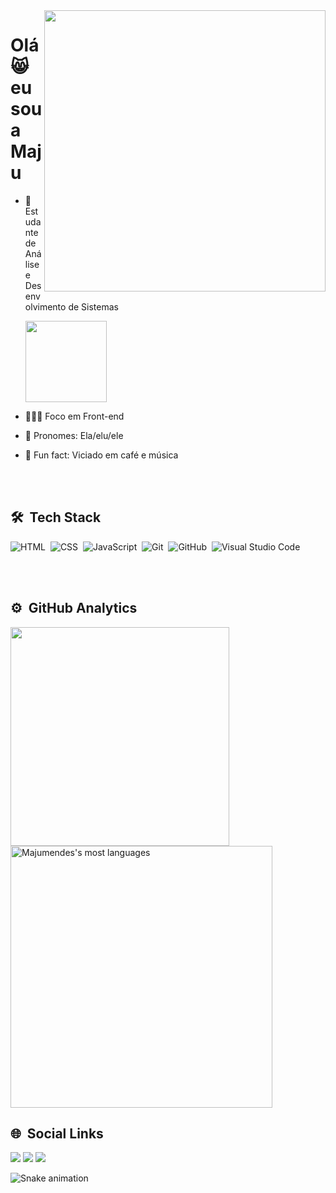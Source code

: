 <img align="right" height="450em" src="https://raw.githubusercontent.com/gist/Majumendes/3adb4aea663b252534cd8654491a9bac/raw/de5872301737ee8a237d3554a6d3dfdbc8c2adca/githubcard.svg"/>
<h1 align="left"> Olá 😸 eu sou a Maju </h1>

- 🧠 Estudante de Análise e Desenvolvimento de Sistemas 

     <img aligh="right"  height="130em"   src="https://camo.githubusercontent.com/6a52cf8c4b410cdd649e607028bb0587c6bdeb126ade8d3b7e12ac7dc2235014/68747470733a2f2f692e67697068792e636f6d2f6d656469612f53335065354e5a71676d4538546c334e49352f67697068792d646f776e73697a65642d6c617267652e676966">
                                                             
- 👨🏻‍💻 Foco em Front-end

- 🦄 Pronomes: Ela/elu/ele

- 🦕 Fun fact: Viciado em café e música

<br><br>

## 🛠 &nbsp;Tech Stack

![HTML](https://img.shields.io/badge/-HTML-05122A?style=flat&logo=HTML5)&nbsp;
![CSS](https://img.shields.io/badge/-CSS-05122A?style=flat&logo=CSS3&logoColor=1572B6)&nbsp;
![JavaScript](https://img.shields.io/badge/-JavaScript-05122A?style=flat&logo=javascript)&nbsp;
![Git](https://img.shields.io/badge/-Git-05122A?style=flat&logo=git)&nbsp;
![GitHub](https://img.shields.io/badge/-GitHub-05122A?style=flat&logo=github)&nbsp;
![Visual Studio Code](https://img.shields.io/badge/-Visual%20Studio%20Code-05122A?style=flat&logo=visual-studio-code&logoColor=007ACC)&nbsp;

<br><br>

## ⚙️ &nbsp;GitHub Analytics

<div align="left">
<img width="350em" src="https://github-readme-stats.vercel.app/api?username=Majumendes&show_icons=true&theme=tokyonight&include_all_commits=true&count_private=true"/>
<img width="419em" src="https://github-readme-stats.vercel.app/api/top-langs/?username=Majumendes&layout=compact&langs_count=7&theme=tokyonight" alt="Majumendes's most languages"/>
</div>

## 🌐 &nbsp;Social Links

 <div>
  <a href="https://www.linkedin.com/in/maria-julia-mendes/" target="_blank"><img src="https://img.shields.io/badge/-LinkedIn-%230077B5?style=for-the-badge&logo=linkedin&logoColor=white" target="_blank"></a> 
    <a href="https://www.instagram.com/majutrash/" target="_blank"><img src="https://img.shields.io/badge/-Instagram-%23E4405F?style=for-the-badge&logo=instagram&logoColor=white" target="_blank"></a>
  <a href = "mailto:maju.mnd@gmail.com"><img src="https://img.shields.io/badge/-Gmail-%23333?style=for-the-badge&logo=gmail&logoColor=white" target="_blank"></a>
 </div>
 
![Snake animation](https://github.com/Majumendes/Majumendes/blob/output/github-contribution-grid-snake.svg)




